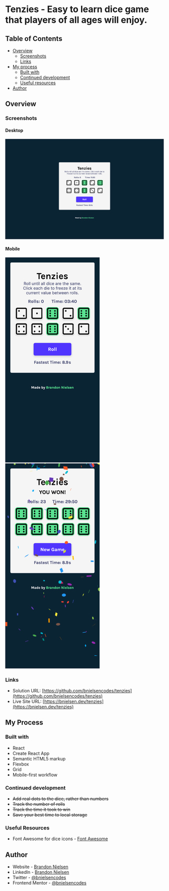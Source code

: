 # Tenzies - Easy to learn dice game that players of all ages will enjoy.

## Table of Contents

- [Overview](#overview)
  - [Screenshots](#screenshots)
  - [Links](#links)
- [My process](#my-process)
  - [Built with](#built-with)
  - [Continued development](#continued-development)
  - [Useful resources](#useful-resources)
- [Author](#author)

## Overview

### Screenshots

#### Desktop

![screenshot of SecurePass desktop website](src/assets/screenshots/tenzies-desktop.png)

#### Mobile

<img src="src/assets/screenshots/tenzies-mobile.png" alt="screenshot of Tenzies mobile app" width="300">  <img src="src/assets/screenshots/tenzies-mobile-won.png" alt="screenshot of Tenzies mobile app" width="300">

### Links

- Solution URL: [https://github.com/bnielsencodes/tenzies](https://github.com/bnielsencodes/tenzies)
- Live Site URL: [https://bnielsen.dev/tenzies](https://bnielsen.dev/tenzies)

## My Process

### Built with

- React
- Create React App
- Semantic HTML5 markup
- Flexbox
- Grid
- Mobile-first workflow

### Continued development

- ~~Add real dots to the dice, rather than numbers~~
- ~~Track the number of rolls~~
- ~~Track the time it took to win~~
- ~~Save your best time to local storage~~

### Useful Resources

- Font Awesome for dice icons - [Font Awesome](https://www.fontawesome.com)

## Author

- Website - [Brandon Nielsen](https://www.bnielsen.dev)
- LinkedIn - [Brandon Nielsen](https://www.linkedin.com/in/bnielsencodes)
- Twitter - [@bnielsencodes](https://twitter.com/bnielsencodes)
- Frontend Mentor - [@bnielsencodes](https://www.frontendmentor.io/profile/bnielsencodes)
